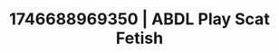 ---
categories:
- Alt aesthetic girls
- Retro fantasy play
- Kinky dreams
- AI-generated
- Feather touch
- Body worship
- ASMR
- Cosplay
image: /assets/images/1746688969350.jpg
layout: post
seo:
  description: Featured content with artistic Scat Fetish, ABDL Play. HD images available.
  keywords: Scat Fetish, ABDL Play
  og_image: /assets/images/1746688969350.jpg
  schema_type: VisualArtwork
tags:
- ABDL Play
- Scat Fetish
- '#1746688969350'
title: 1746688969350 | ABDL Play Scat Fetish
---